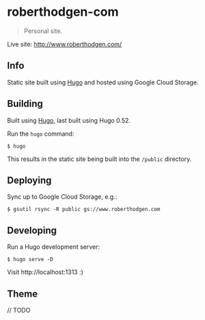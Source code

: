 # roberthodgen-com
> Personal site.

Live site: http://www.roberthodgen.com/

## Info

Static site built using [Hugo](https://gohugo.io/) and hosted using Google Cloud Storage.

## Building

Built using [Hugo](https://gohugo.io/), last built using Hugo 0.52.

Run the `hugo` command:

```
$ hugo
```

This results in the static site being built into the `/public` directory.

## Deploying

Sync up to Google Cloud Storage, e.g.:

```
$ gsutil rsync -R public gs://www.roberthodgen.com
```

## Developing

Run a Hugo development server:

```
$ hugo serve -D
```

Visit http://localhost:1313 :)

## Theme

// TODO
